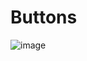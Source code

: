# Buttons

![image](https://github.com/MarcPerarnau/HTML/assets/151735878/5543f012-b00f-422c-a28f-6be2814b8b15)
